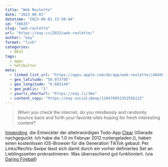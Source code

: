 ```yaml
---
title: "Web Roulette"
date: "2023-06-01"
datetime: "2023-06-01 22:30:44"
id: "38635"
slug: "web-roulette"
url: "https://eay.cc/2023/web-roulette/"
author: "eay"
format: "link"
categories:
  - 0815
tags:
  - apps
  - netzkultur
meta:
  - linked_list_url: "https://apps.apple.com/de/app/web-roulette/id6448401688"
  - geo_latitude: "50.973795"
  - geo_longitude: "6.683144"
  - geo_public: "1"
  - yourls_shorturl: "https://eay.li/3mo"
  - content_copy: "https://eay.social/@eay/110470952352556122"
---
```


> When you check the internet, do you mindlessly and randomly bounce back and forth your favorite sites hoping for fresh interesting content?

[Impending](https://impending.com/), die Entwickler der altehrwürdigen Todo-App [Clear](https://www.useclear.com/) ((Gerade nachgeguckt: Ich habe die 1.0 im Februar 2012 runtergeladen.)), haben einen kostenlosen iOS-Browser für die Generation TikTok gebaut: Per Links/Rechts-Swipe lässt sich damit durch ein vorher definiertes Set an Lieblingsseiten prokrastinieren. Was überraschend gut funktioniert. (via [Daring Fireball](https://daringfireball.net/linked/2023/05/30/web-roulette))
